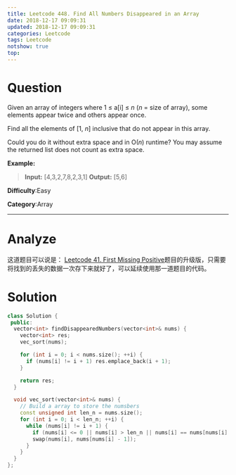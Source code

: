 ```yaml
---
title: Leetcode 448. Find All Numbers Disappeared in an Array
date: 2018-12-17 09:09:31
updated: 2018-12-17 09:09:31
categories: Leetcode
tags: Leetcode
notshow: true
top:
---
```


# Question

Given an array of integers where 1 ≤ a[i] ≤  _n_  (_n_  = size of array), some elements appear twice and others appear once.

Find all the elements of [1,  _n_] inclusive that do not appear in this array.

Could you do it without extra space and in O(_n_) runtime? You may assume the returned list does not count as extra space.

**Example:**

> **Input:**
> [4,3,2,7,8,2,3,1]
> **Output:**
> [5,6]

**Difficulty**:Easy

**Category**:Array

<!-- more -->

------------

# Analyze

这道题目可以说是： [Leetcode 41. First Missing Positive](../Leetcode-41-First-Missing-Positive/)题目的升级版，只需要将找到的丢失的数据一次存下来就好了，可以延续使用那一道题目的代码。

# Solution

```cpp
class Solution {
 public:
  vector<int> findDisappearedNumbers(vector<int>& nums) {
    vector<int> res;
    vec_sort(nums);

    for (int i = 0; i < nums.size(); ++i) {
      if (nums[i] != i + 1) res.emplace_back(i + 1);
    }

    return res;
  }

  void vec_sort(vector<int>& nums) {
    // Build a array to store the numsbers
    const unsigned int len_n = nums.size();
    for (int i = 0; i < len_n; ++i) {
      while (nums[i] != i + 1) {
        if (nums[i] <= 0 || nums[i] > len_n || nums[i] == nums[nums[i] - 1]) break;
        swap(nums[i], nums[nums[i] - 1]);
      }
    }
  }
};
```